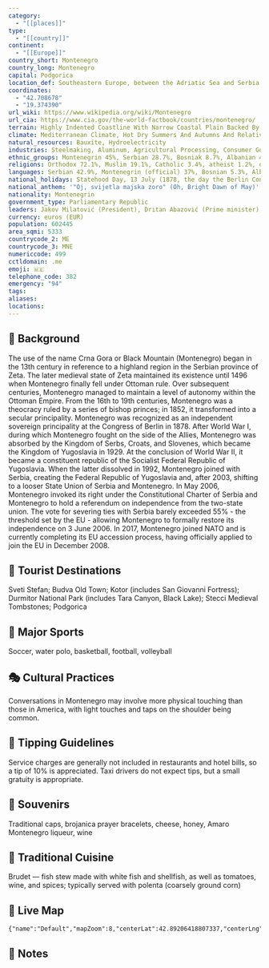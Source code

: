 ```yaml
---
category:
  - "[[places]]"
type:
  - "[[country]]"
continent:
  - "[[Europe]]"
country_short: Montenegro
country_long: Montenegro
capital: Podgorica
location_def: Southeastern Europe, between the Adriatic Sea and Serbia
coordinates:
  - "42.708678"
  - "19.374390"
url_wiki: https://www.wikipedia.org/wiki/Montenegro
url_cia: https://www.cia.gov/the-world-factbook/countries/montenegro/
terrain: Highly Indented Coastline With Narrow Coastal Plain Backed By Rugged High Limestone Mountains And Plateaus
climate: Mediterranean Climate, Hot Dry Summers And Autumns And Relatively Cold Winters With Heavy Snowfalls Inland
natural_resources: Bauxite, Hydroelectricity
industries: Steelmaking, Aluminum, Agricultural Processing, Consumer Goods, Tourism
ethnic_groups: Montenegrin 45%, Serbian 28.7%, Bosniak 8.7%, Albanian 4.9%, Muslim 3.3%, Romani 1%, Croat 1%, other 2.6%, unspecified 4.9% (2011 est.)
religions: Orthodox 72.1%, Muslim 19.1%, Catholic 3.4%, atheist 1.2%, other 1.5%, unspecified 2.6% (2011 est.)
languages: Serbian 42.9%, Montenegrin (official) 37%, Bosnian 5.3%, Albanian 5.3%, Serbo-Croat 2%, other 3.5%, unspecified 4% (2011 est.)
national_holidays: Statehood Day, 13 July (1878, the day the Berlin Congress recognized Montenegro as the 27th independent state in the world, and 1941, the day the Montenegrins staged an uprising against fascist occupiers and sided with the partisan communist movement)
national_anthem: '"Oj, svijetla majska zoro" (Oh, Bright Dawn of May)'
nationality: Montenegrin
government_type: Parliamentary Republic
leaders: Jakov Milatović (President), Dritan Abazović (Prime minister), Danijela Đurović (Speaker)
currency: euros (EUR)
population: 602445
area_sqmi: 5333
countrycode_2: ME
countrycode_3: MNE
numericcode: 499
cctldomain: .me
emoji: 🇲🇪
telephone_code: 382
emergency: "94"
tags: 
aliases: 
locations:
---
```

## 🌱 Background
The use of the name Crna Gora or Black Mountain (Montenegro) began in the 13th century in reference to a highland region in the Serbian province of Zeta. The later medieval state of Zeta maintained its existence until 1496 when Montenegro finally fell under Ottoman rule. Over subsequent centuries, Montenegro managed to maintain a level of autonomy within the Ottoman Empire. From the 16th to 19th centuries, Montenegro was a theocracy ruled by a series of bishop princes; in 1852, it transformed into a secular principality. Montenegro was recognized as an independent sovereign principality at the Congress of Berlin in 1878. After World War I, during which Montenegro fought on the side of the Allies, Montenegro was absorbed by the Kingdom of Serbs, Croats, and Slovenes, which became the Kingdom of Yugoslavia in 1929. At the conclusion of World War II, it became a constituent republic of the Socialist Federal Republic of Yugoslavia. When the latter dissolved in 1992, Montenegro joined with Serbia, creating the Federal Republic of Yugoslavia and, after 2003, shifting to a looser State Union of Serbia and Montenegro. In May 2006, Montenegro invoked its right under the Constitutional Charter of Serbia and Montenegro to hold a referendum on independence from the two-state union. The vote for severing ties with Serbia barely exceeded 55% - the threshold set by the EU - allowing Montenegro to formally restore its independence on 3 June 2006. In 2017, Montenegro joined NATO and is currently completing its EU accession process, having officially applied to join the EU in December 2008.

## 📌 Tourist Destinations
Sveti Stefan; Budva Old Town; Kotor (includes San Giovanni Fortress); Durmitor National Park (includes Tara Canyon, Black Lake); Stecci Medieval Tombstones; Podgorica

## 🥇 Major Sports
Soccer, water polo, basketball, football, volleyball

## 🎭 Cultural Practices
Conversations in Montenegro may involve more physical touching than those in America, with light touches and taps on the shoulder being common.

## 🫰 Tipping Guidelines
Service charges are generally not included in restaurants and hotel bills, so a tip of 10% is appreciated. Taxi drivers do not expect tips, but a small gratuity is appropriate.

## 🎁 Souvenirs
Traditional caps, brojanica prayer bracelets, cheese, honey, Amaro Montenegro liqueur, wine

## 🍲 Traditional Cuisine
Brudet — fish stew made with white fish and shellfish, as well as tomatoes, wine, and spices; typically served with polenta (coarsely ground corn)

## 📡 Live Map
```mapview
{"name":"Default","mapZoom":8,"centerLat":42.89206418807337,"centerLng":19.28924875010994,"query":"","chosenMapSource":0}
```

## 📒 Notes

